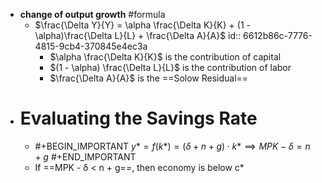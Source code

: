 - **change of output growth** #formula
	- $\frac{\Delta Y}{Y} = \alpha \frac{\Delta K}{K} + (1 - \alpha)\frac{\Delta L}{L} + \frac{\Delta A}{A}$
	  id:: 6612b86c-7776-4815-9cb4-370845e4ec3a
		- $\alpha \frac{\Delta K}{K}$ is the contribution of capital
		- $(1 - \alpha) \frac{\Delta L}{L}$ is the contribution of labor
		- $\frac{\Delta A}{A}$ is the ==Solow Residual==
- # Evaluating the Savings Rate
	- #+BEGIN_IMPORTANT
	  $y* = f(k*) = (\delta + n + g) \cdot k* \implies MPK - \delta = n + g$
	  #+END_IMPORTANT
	- If ==MPK - δ < n + g==, then economy is below c*